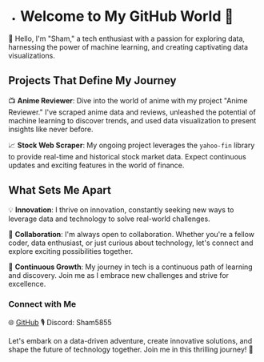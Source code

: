 - # Welcome to My GitHub World 🌟

👋 Hello, I'm "Sham," a tech enthusiast with a passion for exploring data, harnessing the power of machine learning, and creating captivating data visualizations.

## Projects That Define My Journey

📺 **Anime Reviewer**: Dive into the world of anime with my project "Anime Reviewer." I've scraped anime data and reviews, unleashed the potential of machine learning to discover trends, and used data visualization to present insights like never before.

📈 **Stock Web Scraper**: My ongoing project leverages the `yahoo-fin` library to provide real-time and historical stock market data. Expect continuous updates and exciting features in the world of finance.

## What Sets Me Apart

💡 **Innovation**: I thrive on innovation, constantly seeking new ways to leverage data and technology to solve real-world challenges.

🤝 **Collaboration**: I'm always open to collaboration. Whether you're a fellow coder, data enthusiast, or just curious about technology, let's connect and explore exciting possibilities together.

🚀 **Continuous Growth**: My journey in tech is a continuous path of learning and discovery. Join me as I embrace new challenges and strive for excellence.

### Connect with Me

🌐 [GitHub](https://github.com/Sham5855)
🎙️ Discord: Sham5855

Let's embark on a data-driven adventure, create innovative solutions, and shape the future of technology together. Join me in this thrilling journey! 🚀

<!---
ShamZoz/Sham a ✨ special ✨ repository because its `README.md` (this file) appears on your GitHub profile.
You can click the Preview link to take a look at your changes.
--->
